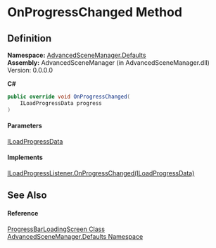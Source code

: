# OnProgressChanged Method

## Definition

**Namespace:** [AdvancedSceneManager.Defaults](N_AdvancedSceneManager_Defaults.md)\
**Assembly:** AdvancedSceneManager (in AdvancedSceneManager.dll) Version: 0.0.0.0

**C#**

```c#
public override void OnProgressChanged(
	ILoadProgressData progress
)
```

#### Parameters

&#x20; [ILoadProgressData](T_AdvancedSceneManager_Loading_ILoadProgressData.md)&#x20;

#### Implements

[ILoadProgressListener.OnProgressChanged(ILoadProgressData)](M_AdvancedSceneManager_Loading_ILoadProgressListener_OnProgressChanged.md)

## See Also

#### Reference

[ProgressBarLoadingScreen Class](T_AdvancedSceneManager_Defaults_ProgressBarLoadingScreen.md)\
[AdvancedSceneManager.Defaults Namespace](N_AdvancedSceneManager_Defaults.md)
